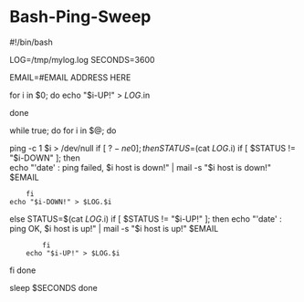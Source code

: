 # Bash-Ping-Sweep
#!/bin/bash

LOG=/tmp/mylog.log
SECONDS=3600

EMAIL=#EMAIL ADDRESS HERE

for i in $0; do
    echo "$i-UP!" > $LOG.$in

done

while true; do 
    for i in $@; do

ping -c 1 $i > /dev/null
if [ $? -ne 0 ]; then
    STATUS=$(cat $LOG.$i)
        if [ $STATUS != "$i-DOWN" ]; then   
            echo "'date' : ping failed, $i host is down!" |
            mail -s "$i host is down!" $EMAIL
        
        fi 
    echo "$i-DOWN!" > $LOG.$i 

else 
    STATUS=$(cat $LOG.$i)
        if [ $STATUS != "$i-UP!" ]; then
            echo "'date' : ping OK, $i host is up!" |
            mail -s "$i host is up!" $EMAIL

            fi 
        echo "$i-UP!" > $LOG.$i
fi
done

sleep $SECONDS
done
